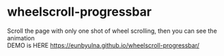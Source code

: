 # wheelscroll-progressbar

Scroll the page with only one shot of wheel scrolling, then you can see the animation </br>
DEMO is HERE https://eunbyulna.github.io/wheelscroll-progressbar/
